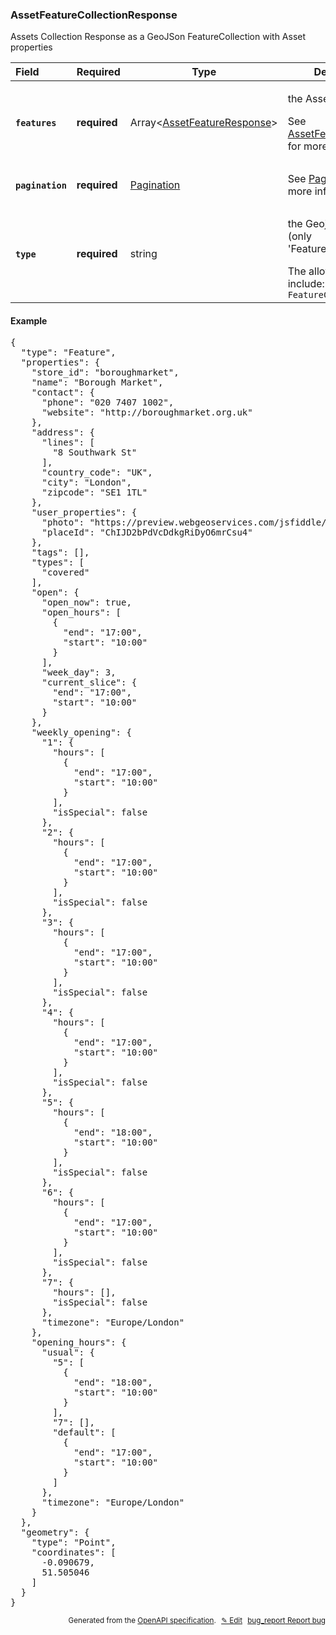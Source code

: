 <!--- This is a generated file, do not edit! -->
<!--- [START woosmap_http_schema_assetfeaturecollectionresponse] -->
<h3 class="schema-object" id="AssetFeatureCollectionResponse">AssetFeatureCollectionResponse</h3>

Assets Collection Response as a GeoJSon FeatureCollection with Asset properties

| Field                                                                                                                       | Required     | Type                                                                              | Description                                                                                                                                                                         |
| :-------------------------------------------------------------------------------------------------------------------------- | ------------ | --------------------------------------------------------------------------------- | ----------------------------------------------------------------------------------------------------------------------------------------------------------------------------------- |
| <h4 id="AssetFeatureCollectionResponse-features" class="add-link schema-object-property-key"><code>features</code></h4>     | **required** | Array&lt;[AssetFeatureResponse](#AssetFeatureResponse "AssetFeatureResponse")&gt; | <div class="ref-property-description"><p>the Assets Features</p><p>See <a href="#AssetFeatureResponse">AssetFeatureResponse</a> for more information.</div>                         |
| <h4 id="AssetFeatureCollectionResponse-pagination" class="add-link schema-object-property-key"><code>pagination</code></h4> | **required** | [Pagination](#Pagination "Pagination")                                            | See [Pagination](#Pagination "Pagination") for more information.                                                                                                                    |
| <h4 id="AssetFeatureCollectionResponse-type" class="add-link schema-object-property-key"><code>type</code></h4>             | **required** | string                                                                            | <div class="nonref-property-description"><p>the Geojson Type (only 'FeatureCollection')</p><div class="notranslate">The allowed values include: and `FeatureCollection`</div></div> |

<h4 class="schema-object-example" id="AssetFeatureCollectionResponse-example">Example</h4>

<pre class="notranslate lang-json prettyprint">{
  "type": "Feature",
  "properties": {
    "store_id": "boroughmarket",
    "name": "Borough Market",
    "contact": {
      "phone": "020 7407 1002",
      "website": "http://boroughmarket.org.uk"
    },
    "address": {
      "lines": [
        "8 Southwark St"
      ],
      "country_code": "UK",
      "city": "London",
      "zipcode": "SE1 1TL"
    },
    "user_properties": {
      "photo": "https://preview.webgeoservices.com/jsfiddle/boroughmarket.jpeg",
      "placeId": "ChIJD2bPdVcDdkgRiDyO6mrCsu4"
    },
    "tags": [],
    "types": [
      "covered"
    ],
    "open": {
      "open_now": true,
      "open_hours": [
        {
          "end": "17:00",
          "start": "10:00"
        }
      ],
      "week_day": 3,
      "current_slice": {
        "end": "17:00",
        "start": "10:00"
      }
    },
    "weekly_opening": {
      "1": {
        "hours": [
          {
            "end": "17:00",
            "start": "10:00"
          }
        ],
        "isSpecial": false
      },
      "2": {
        "hours": [
          {
            "end": "17:00",
            "start": "10:00"
          }
        ],
        "isSpecial": false
      },
      "3": {
        "hours": [
          {
            "end": "17:00",
            "start": "10:00"
          }
        ],
        "isSpecial": false
      },
      "4": {
        "hours": [
          {
            "end": "17:00",
            "start": "10:00"
          }
        ],
        "isSpecial": false
      },
      "5": {
        "hours": [
          {
            "end": "18:00",
            "start": "10:00"
          }
        ],
        "isSpecial": false
      },
      "6": {
        "hours": [
          {
            "end": "17:00",
            "start": "10:00"
          }
        ],
        "isSpecial": false
      },
      "7": {
        "hours": [],
        "isSpecial": false
      },
      "timezone": "Europe/London"
    },
    "opening_hours": {
      "usual": {
        "5": [
          {
            "end": "18:00",
            "start": "10:00"
          }
        ],
        "7": [],
        "default": [
          {
            "end": "17:00",
            "start": "10:00"
          }
        ]
      },
      "timezone": "Europe/London"
    }
  },
  "geometry": {
    "type": "Point",
    "coordinates": [
      -0.090679,
      51.505046
    ]
  }
}</pre>

<p style="text-align: right; font-size: smaller;">Generated from the <a data-label="openapi-github" href="https://github.com/woosmap/openapi-specification" title="Woosmap OpenAPI Specification" class="external">OpenAPI specification</a>.
<a data-label="openapi-github-woosmap-http-schema-assetfeaturecollectionresponse" data-action="edit" style="margin-left: 5px;" href="https://github.com/woosmap/openapi-specification/blob/main/specification/schemas/AssetFeatureCollectionResponse.yml" title="Edit on GitHub">✎ Edit</a>
<a data-label="openapi-github-woosmap-http-schema-assetfeaturecollectionresponse" data-action="bug" style="margin-left: 5px;" href="https://github.com/woosmap/openapi-specification/issues/new?assignees=&labels=type%3A+bug%2C+triage+me&template=bug_report.md&title=[schemas] Bug - AssetFeatureCollectionResponse" title="File bug for schemas on GitHub"><span class="material-icons">bug_report</span> Report bug</a>
</p>

<!--- [END woosmap_http_schema_assetfeaturecollectionresponse] -->
